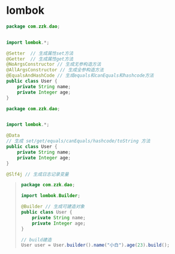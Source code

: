 # lombok

```java
package com.zzk.dao;


import lombok.*;

@Setter  // 生成属性set方法
@Getter  // 生成属性get方法
@NoArgsConstructor // 生成无参构造方法
@AllArgsConstructor // 生成全参构造方法
@EqualsAndHashCode // 生成equals和canEquals和hashcode方法
public class User {
    private String name;
    private Integer age;
} 
```

```java
package com.zzk.dao;


import lombok.*;

@Data
// 生成 set/get/equals/canEquals/hashcode/toString 方法
public class User {
    private String name;
    private Integer age;
}
```

```java
@Slf4j // 生成日志记录变量
```

> ```java
> package com.zzk.dao;
> 
> import lombok.Builder;
> 
> @Builder // 生成可建造对象
> public class User {
>     private String name;
>     private Integer age;
> }
> ```
>
> ```java
> // build建造
> User user = User.builder().name("小白").age(23).build();
> ```





